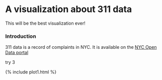 # A visualization about 311 data

This will be the best visualization ever!

### Introduction

311 data is a record of complaints in NYC. It is available on the [NYC Open Data portal](https://opendata.cityofnewyork.us/)

try 3

{% include plot1.html %}
                               
